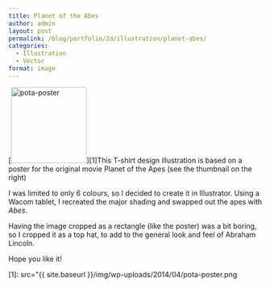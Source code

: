 ```yaml
---
title: Planet of the Abes
author: admin
layout: post
permalink: /blog/portfolio/2d/illustration/planet-abes/
categories:
  - Illustration
  - Vector
format: image
---
```

[<img src="{{ site.baseurl }}/img/wp-uploads/2014/04/pota-poster-150x150.png" alt="pota-poster" width="150" height="150" class="alignright size-thumbnail wp-image-326" />][1]This T-shirt design illustration is based on a poster for the original movie Planet of the Apes (see the thumbnail on the right)

I was limited to only 6 colours, so I decided to create it in Illustrator. Using a Wacom tablet, I recreated the major shading and swapped out the apes with *Abes*.

Having the image cropped as a rectangle (like the poster) was a bit boring, so I cropped it as a top hat, to add to the general look and feel of Abraham Lincoln.

Hope you like it!

 [1]: src="{{ site.baseurl }}/img/wp-uploads/2014/04/pota-poster.png